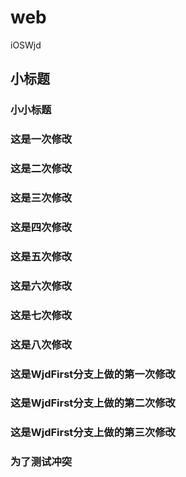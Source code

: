 # web
iOSWjd

## 小标题
### 小小标题
### 这是一次修改
### 这是二次修改
### 这是三次修改
### 这是四次修改
### 这是五次修改
### 这是六次修改
### 这是七次修改
### 这是八次修改
### 这是WjdFirst分支上做的第一次修改
### 这是WjdFirst分支上做的第二次修改
### 这是WjdFirst分支上做的第三次修改
### 为了测试冲突

